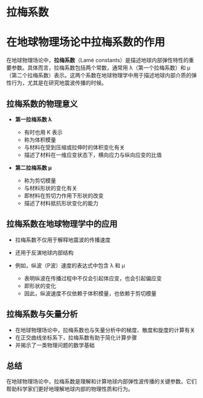 # 拉梅系数

# 在地球物理场论中拉梅系数的作用

在地球物理场论中，**拉梅系数**（Lamé constants）是描述地球内部弹性特性的重要参数。具体而言，拉梅系数包括两个常数，通常用 λ（第一个拉梅系数）和 μ（第二个拉梅系数）表示。这两个系数在地球物理学中用于描述地球内部介质的弹性行为，尤其是在研究地震波传播的时候。

## 拉梅系数的物理意义

* **第一拉梅系数 λ**

  * 有时也用 K 表示
  * 称为体积模量
  * 与材料在受到压缩或拉伸时的体积变化有关
  * 描述了材料在一维应变状态下，横向应力与纵向应变的比值
* **第二拉梅系数 μ**

  * 称为剪切模量
  * 与材料形状的变化有关
  * 即材料在剪切力作用下形状的改变
  * 描述了材料抵抗形状变化的能力

## 拉梅系数在地球物理学中的应用

* 拉梅系数不仅用于解释地震波的传播速度
* 还用于反演地球内部结构
* 例如，纵波（P波）速度的表达式中包含 λ 和 μ

  * 表明纵波在传播过程中不仅会引起体应变，也会引起偏应变
  * 即形状的变化
  * 因此，纵波速度不仅依赖于体积模量，也依赖于剪切模量

## 拉梅系数与矢量分析

* 在地球物理场论中，拉梅系数也与矢量分析中的梯度、散度和旋度的计算有关
* 在正交曲线坐标系下，拉梅系数有助于简化计算步骤
* 并揭示了一类物理问题的数学基础

## 总结

在地球物理场论中，拉梅系数是理解和计算地球内部弹性波传播的关键参数。它们帮助科学家们更好地理解地球内部的物理性质和行为。
